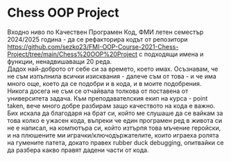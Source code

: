 # Chess OOP Project

Входно ниво по Качествен Програмен Код, ФМИ летен семестър 2024/2025 година - да се рефакторира кодът от репозитори https://github.com/sezko23/FMI-OOP-Course-2021-Chess-Project/tree/main/Chess%20OOP%20Project с подходящи имена и функции, ненадвишаващи 20 реда.
<br />
Дадох най-доброто от себе си за времето, което имах. Осъзнавам, че не съм изпълнила всички изисквания - далече съм от това - и че има много още, което да се подобри и в кода, и в моите подобрения.
<br />
Никога досега не съм се отчайвала толкова от поставена от университета задача. Към преподавателския екип на курса - point taken, вече много добре разбирам защо качеството на кода е важно.
<br />
Бих искала да благодаря на брат си, който ме слушаше да се вайкам за това колко е ужасен кода, въпреки че един програмен ред в живота си не е написал, на компютъра си, който изтърпя това мъчение геройски, и на плюшените ми играчки/ключодържателите, които играеха ролята на гумените патета, докато правех rubber duck debugging, опитвайки се да разбера какво правят дадени части от кода.
